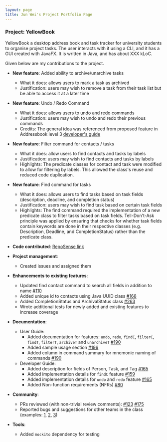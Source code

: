 ```yaml
---
layout: page
title: Jun Wei's Project Portfolio Page
---
```


### Project: YellowBook

YellowBook a desktop address book and task tracker for university students to organise project tasks.
The user interacts with it using a CLI, and it has a GUI created with JavaFX.
It is written in Java, and has about XXX kLoC.

Given below are my contributions to the project.

* **New feature**: Added ability to archive/unarchive tasks
  * What it does:  allows users to mark a task as archived
  * Justification: users may wish to remove a task from their task list but be able to access it at a later time

* **New feature**: Undo / Redo Command
  * What it does:  allows users to undo and redo commands
  * Justification: users may wish to undo and redo their previous commands
  * Credits: The general idea was referenced from proposed feature in Addressbook level 3 [developer's guide](https://se-education.org/addressbook-level3/DeveloperGuide.html#proposed-undoredo-feature)

* **New feature**: Filter command for contacts / tasks
    * What it does:  allow users to find contacts and tasks by labels
    * Justification: users may wish to find contacts and tasks by labels
    * Highlights: The predicate classes for contact and task were modified to allow for filtering by labels. This allowed the class's reuse and reduced code duplication.

* **New feature**: Find command for tasks
  * What it does:  allows users to find tasks based on task fields (description, deadline, and completion status)
  * Justification: users may wish to find task based on certain task fields
  * Highlights: The find command required the implementation of a new predicate class to filter tasks based on task fields. Tell-Don't-Ask principle was applied by ensuring that checks for whether task fields contain keywords are done in their respective classes (e.g. Description, Deadline, and CompletionStatus) rather than the predicate class.

* **Code contributed**: [RepoSense link](https://nus-cs2103-ay2223s1.github.io/tp-dashboard/?search=junwei-tan&breakdown=true)

* **Project management**:
  * Created issues and assigned them

* **Enhancements to existing features**:
    * Updated find contact command to search all fields in addition to name [\#110](https://github.com/AY2223S1-CS2103T-F11-4/tp/pull/110)
    * Added unique id to contacts using Java UUID class [\#168](https://github.com/AY2223S1-CS2103T-F11-4/tp/pull/168)
    * Added CompletionStatus and ArchivalStatus class [\#263](https://github.com/AY2223S1-CS2103T-F11-4/tp/pull/263) 
    * Wrote additional tests for newly added and existing features to increase coverage

* **Documentation**:
    * User Guide:
        * Added documentation for features: `undo`, `redo`, `findC`, `filterC`, `findT`, `filterT`, `archiveT` and `unarchiveT` [\#190](https://github.com/AY2223S1-CS2103T-F11-4/tp/pull/190)
        * Added sample usage section [\#196](https://github.com/AY2223S1-CS2103T-F11-4/tp/pull/196)
        * Added column in command summary for mnemonic naming of commands [\#190](https://github.com/AY2223S1-CS2103T-F11-4/tp/pull/190)
    * Developer Guide:
        * Added description for fields of Person, Task, and Tag [\#165](https://github.com/AY2223S1-CS2103T-F11-4/tp/pull/165)
        * Added implementation details for `findC` feature [\#159](https://github.com/AY2223S1-CS2103T-F11-4/tp/pull/159)
        * Added implementation details for `undo` and `redo` feature [\#165](https://github.com/AY2223S1-CS2103T-F11-4/tp/pull/165)
        * Added Non-function requirements (NFRs) [\#80](https://github.com/AY2223S1-CS2103T-F11-4/tp/pull/80)

* **Community**:
    * PRs reviewed (with non-trivial review comments): [\#123](https://github.com/AY2223S1-CS2103T-F11-4/tp/pull/123) [\#175](https://github.com/AY2223S1-CS2103T-F11-4/tp/pull/175)
    * Reported bugs and suggestions for other teams in the class (examples: [1](https://github.com/junwei-tan/ped/issues/9), [2](https://github.com/AY2223S1-CS2103T-T12-2/tp/issues/179), [3](https://github.com/AY2223S1-CS2103T-T12-2/tp/issues/170))

* **Tools**:
    * Added `mockito` dependency for testing
